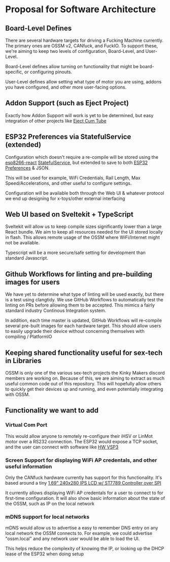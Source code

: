 # Proposal for Software Architecture
## Board-Level Defines
There are several hardware targets for driving a Fucking Machine currently. The primary ones are OSSM v2, CANfuck, and FuckIO. To support these, we're aiming to keep two levels of configuration, Board-Level, and User-Level. 

Board-Level defines allow turning on functionality that might be board-specific, or configuring pinouts. 

User-Level defines allow setting what type of motor you are using, addons you have configured, and other more user-facing options.
## Addon Support (such as Eject Project)
Exactly how Addon Support will work is yet to be determined, but easy integration of other projects like [Eject Cum Tube](https://github.com/ortlof/EJECT-cum-tube-project/)

## ESP32 Preferences via StatefulService (extended)
Configuration which doesn't require a re-compile will be stored using the [esp8266-react](https://github.com/rjwats/esp8266-react) [StatefulService](https://github.com/rjwats/esp8266-react/blob/master/lib/framework/StatefulService.h), but extended to save to both [ESP32 Preferences](https://espressif-docs.readthedocs-hosted.com/projects/arduino-esp32/en/latest/api/preferences.html) & JSON.

This will be used for example, WiFi Credentials, Rail Length, Max Speed/Accelerations, and other useful to configure settings.

Configuration will be available both through the Web UI & whatever protocol we end up designing for x-toys/other external interfacing

## Web UI based on Sveltekit + TypeScript
Sveltekit will allow us to keep compile sizes significantly lower than a large React bundle. We aim to keep all resources needed for the UI stored locally in flash. This allows remote usage of the OSSM where WiFi/Internet might not be available.

Typescript will be a more secure/safe setting for development than standard Javascript.

## Github Workflows for linting and pre-building images for users
We have yet to determine what type of linting will be used exactly, but there is a test using clangtidy. We use GitHub Workflows to automatically test the linting on PRs before allowing them to be accepted. This mimics a fairly standard industry Continous Integration system.

In addition, each time master is updated, GitHub Workflows will re-compile several pre-built images for each hardware target. This should allow users to easily upgrade their device without concerning themselves with compiling / PlatformIO

## Keeping shared functionality useful for sex-tech in Libraries
OSSM is only one of the various sex-tech projects the Kinky Makers discord members are working on. Because of this, we are aiming to extract as much useful common code out of this repository. This will hopefully allow others to quickly get their devices up and running, and even potentially integrating with OSSM.

## Functionality we want to add
### Virtual Com Port
This would allow anyone to remotely re-configure their iHSV or LinMot motor over a RS232 connection. The ESP32 would expose a TCP socket, and the user can connect with software like [HW VSP3](https://www.hw-group.com/software/hw-vsp3-virtual-serial-port)

### Screen Support for displaying WiFi AP credentals, and other useful information
Only the CANfuck hardware currently has support for this functionality.
It's based around a tiny [1.69" 240x280 IPS LCD w/ ST7789 Controller over SPI](https://www.aliexpress.us/item/3256803567938962.html)

It currently allows displaying WiFi AP credentals for a user to connect to for first-time configuration. It will also show basic information about the state of the OSSM, such as IP on the local network

### mDNS support for local networks
mDNS would allow us to advertise a easy to remember DNS entry on any local network the OSSM connects to. For example, we could advertise "ossm.local" and any network user would be able to load the UI.

This helps reduce the complexity of knowing the IP, or looking up the DHCP lease of the ESP32 when doing setup